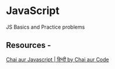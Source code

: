 # JavaScript

JS Basics and Practice problems

## Resources - 
[Chai aur Javascript | हिन्दी by Chai aur Code](https://www.youtube.com/playlist?list=PLu71SKxNbfoBuX3f4EOACle2y-tRC5Q37)